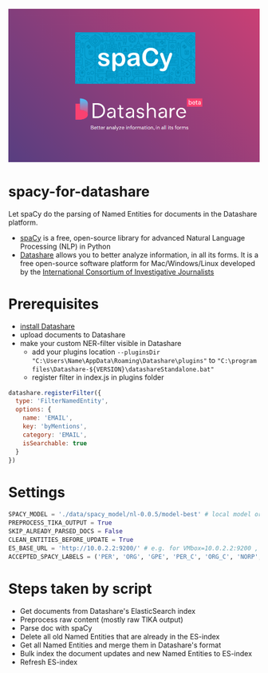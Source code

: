 ![alt text](spacy-for-datashare.png "Let spaCy do the parsing of Named Entities for documents in the Datashare platform")


# spacy-for-datashare
Let spaCy do the parsing of Named Entities for documents in the Datashare platform.

- [spaCy](www.spacy.io) is a free, open-source library for advanced Natural Language Processing (NLP) in Python
- [Datashare](https://datashare.icij.org/) allows you to better analyze information, in all its forms. It is a free open-source software platform for Mac/Windows/Linux developed by the [International Consortium of Investigative Journalists](www.icij.org)


# Prerequisites
- [install Datashare](https://icij.gitbook.io/datashare/)
- upload documents to Datashare
- make your custom NER-filter visible in Datashare
  - add your plugins location `--pluginsDir "C:\Users\Name\AppData\Roaming\Datashare\plugins"` to `"C:\program files\Datashare-${VERSION}\datashareStandalone.bat"` 
  - register filter in index.js in plugins folder
```javascript
datashare.registerFilter({
  type: 'FilterNamedEntity',
  options: {
    name: 'EMAIL',
    key: 'byMentions',
    category: 'EMAIL',
    isSearchable: true
  }
})
```


# Settings
```python
SPACY_MODEL = './data/spacy_model/nl-0.0.5/model-best' # local model or spacy default models like nl_core_news_sm
PREPROCESS_TIKA_OUTPUT = True
SKIP_ALREADY_PARSED_DOCS = False
CLEAN_ENTITIES_BEFORE_UPDATE = True
ES_BASE_URL = 'http://10.0.2.2:9200/' # e.g. for VMbox=10.0.2.2:9200 , for local installation=127.0.0.1:9200
ACCEPTED_SPACY_LABELS = ('PER', 'ORG', 'GPE', 'PER_C', 'ORG_C', 'NORP', 'LOC', 'EMAIL', 'URL', 'MONEY') # depends on spaCy model
```


# Steps taken by script
- Get documents from Datashare's ElasticSearch index
- Preprocess raw content (mostly raw TIKA output)
- Parse doc with spaCy
- Delete all old Named Entities that are already in the ES-index
- Get all Named Entities and merge them in Datashare's format
- Bulk index the document updates and new Named Entities to ES-index
- Refresh ES-index

